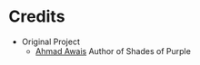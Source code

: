 Credits
=======

- Original Project
  * [Ahmad Awais](https://github.com/ahmadawais)
  Author of Shades of Purple
